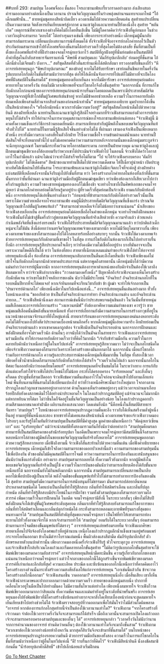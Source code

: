 ##บทที่ 293: สามปทุม
โลงศพจื่อถง ชั้นสอง
โจรเถาชานเฟ่ยเกรี้ยวกราดอย่างมาก ส่งเสียงสบถคำรามออกมาอย่างต่อเนื่องเป็นเวลานาน ปราณจิตวิญญาณแท้ในร่างพลุ่งพล่านจนแทบจะเผาไหม้
“ไอ้เด็กผมฟ้านั่น...”
ชายหนุ่มชุดทองสีหน้าบิดเบี้ยว ดวงตาเต็มไปด้วยความเกลียดแค้น สุดท้ายแปรเปลี่ยนเป็นความอาฆาต จิตสังหารเย็นเยียบแพร่สู่อากาศ
ฉานเซว่ตูอิงและนายท่านปี้ยังคงนิ่งอึ้ง
สุดท้าย “พลันเกิด” เหตุการณ์ที่พวกเขาเองต่างก็คิดไม่ถึงโดยสิ้นเชิงขึ้น
ไม่มีผู้ใดคาดคิดว่าจ้าวเฟิงที่ดูอ่อนแอ ในช่วงเวลาวิกฤติจะสามารถ ‘ตอบโต้’ ได้อย่างรุนแรงเช่นนี้
เพียงการกระทำอย่างหนึ่ง เด็กหนุ่มผู้นั้นกลับสามารถล้มกระดาน เปลี่ยนแปลงสถานการณ์ทั้งหมดได้
ทั้งจ้าวเฟิงที่จับอาจารย์กลไกค่ายกลไว้เป็นตัวประกันย่อมสามารถเข้าไปยังโลงศพจื่อถงชั้นสามได้อย่างรวดเร็วที่สุดโดยไม่ต้องสงสัย
ชั้นที่สามเป็นที่ตั้งของโลงศพที่แท้จริงที่ฝั่งร่างของจอมโจรฉุ่ยเยว่เอาไว้ สมบัติที่ถูกฝังอยู่ที่นั่นย่อมต้องเป็นสมบัติที่ล้ำค่าที่สุดในถ้ำลับสายธารจันทราแห่งนี้
“ศิษย์พี่ สามปทุมและ ‘คัมภีร์บุปผาลึกลับ’ ย่อมอยู่ที่ชั้นสาม ไอ้เด็กนี่ช่างไม่เจียมตัว บังอาจ...”
สตรีชุดสีสดที่ตัวสั่นสะท้านเพิ่งได้สติกลับมา ทรวงอกขยับขึ้นลงถี่รัว
“หึ อาจารย์เฮยหยุนถูก “พิษเก้าบุปผามรณะ” ของข้าอยู่ หากไม่ได้รับยารักษา เขาย่อมสิ้นชีพภายในครึ่งวัน รูปแบบกลไกกับดักในชั้นที่สามนับว่ายากที่สุด ต่อให้ไอ้เด็กนั่นจับอาจารย์ไปแต่ก็ไม่มีทางที่จะเปิดโลงศพที่ฝังสมบัติในชั้นสามได้”
ชายหนุ่มชุดทองเยือกเย็นลง
หากไม่มียารักษา อาจารย์เฮยหยุนย่อมต้องตายภายในเวลาครึ่งวัน ย่อมไม่มีเวลาเพียงพอที่จะแก้ไขกลไกจึงถึงชั้นสุดท้าย
“นอกจากนั้น ที่การแก้ไขกับดักกลไกก่อนหน้าของอาจารย์เฮยหยุนก่อนหน้าราบรื่นมาโดยตลอดเป็นเพราะมีประสาทสัมผัสจิตวิญญาณจากผู้ที่เข้าใกล้ขั้นผู้วิเศษแท้เช่นข้าอยู่ หากไม่มีข้าคอยช่วยเหลือ ความเร็วในการคลายกับดักย่อมเหลือเพียงสามสี่ส่วนจากสิบส่วนของก่อนหน้าเท่านั้น”
ชายหนุ่มชุดทองอธิบาย มุมปากยกโค้งขึ้นเป็นสีหน้าลำพองใจ
“หรืออีกนัยหนึ่ง พวกเรายังมีความหวังอยู่!”
สตรีชุดสีสดใบหน้าเต็มไปด้วยความยินดี
สองฝ่ายที่เหลือ นายท่านปี้และฉานเซว่ตูอิงรู้สึกดีใจอย่างมากที่จ้าวเฟิงสามารถแย่งตัวอาจารย์เฮยหยุนไปได้สำเร็จ ทำให้อำนาจในการควบคุมสถานการณ์ของโจรเถาชานเฟ่ยอ่อนด้อยลง
“จ้าวเฟิงผู้นี้ มิคาดทั้งความแข็งแกร่งวิธีการล้วนยอดเยี่ยมนัก สามารถเทียบเท่ากับผู้มีพลังในขอบเขตจิตวิญญาณที่แท้จริงทั่วไปได้”
นายท่านปี้ในยามนี้รู้สึกเสียใจขึ้นอย่างช่วยไม่ได้
ที่ผ่านมา เขามองเจ้าเฟิงเป็นเพียงหมากตัวหนึ่ง กระทั่งมีความระแวงสงสัยในตัวอีกฝ่าย ไร้ซึ่งความเชื่อใจ
ยามข้ามผ่านแม่น้ำแมลง นายท่านปี้ตัดสินใจที่จะทิ้งหมากตัวนี้ไป
แต่ไม่เคยคาดคิดว่าความสามารถหลังจากยามนั้นของเด็กหนุ่มตระกูลจ้าวจะฉีกทุกกฎเกณฑ์ ในยามนี้กระทั่งคว้าฉวยโอกาสล้มกระดาน กลายเป็นฝ่ายควบคุม
ฉานเซว่ตูอิงและผู้ฝึกตนเฒ่าชุดเขียวเองก็ต้องยอมรับว่าพวกเขาได้ประเมินจ้าวเฟิงต่ำไป
ในตอนนี้ จ้าวเฟิงได้คว้าโอกาสเอาไว้ในกำมือแล้ว แม้จะไม่แน่ว่าจะทำได้สำเร็จหรือไม่ก็ตาม
“ไป จะให้จ้าวเฟิงครอบครอง ‘คัมภีร์บุปผาลึกลับ’ ไม่ได้เด็ดขาด”
สีหน้าของนายท่านปี้เต็มไปด้วยความเด็ดขาด ให้ปี้เฉี่ยวยู่นำหน้า เปิดประตูทางทิศใต้เพื่อผ่านไปยังชั้นสาม
โจรเถาชานเฟ่ยและฉานเซว่ตูอิงไม่มีกะจิตกะใจที่จะต่อสู้ ต่างฝ่ายต่างแบ่งสมบัติที่เหลือหลังจากนั้นจึงรีบมุ่งไปยังชั้นที่สาม
ทว่า
โครงสร้างกลไกค่ายกลในห้องทั้งเก้าที่ชั้นสามนั้นยากกว่าชั้นที่ผ่านมา
ฉานเซว่ตูอิงร่วมมือกับผู้ฝึกตนเฒ่าชุดเขียว ทว่าเพียงห้องแรกก็เสียเวลาไปกว่าครึ่งก้านธูปแล้ว
ความเร็วของชายหนุ่มชุดทองเองก็ไม่เชื่องช้า จะอย่างไรเขาก็เป็นศิษย์เอกของจอมโจรฉุ่ยเยว่ ด้านกลไกค่ายกลย่อมได้เรียนรู้มาอยู่บ้าง
ผู้ที่รวดเร็วที่สุดย่อมเป็นจ้าวเฟิง
ยามแก้กับดักห้องที่หนึ่ง อาจารย์เฮยหยุนได้เอ่ยขึ้นอย่างลังเลว่า “ก่อนหน้าที่ข้าสามารถแก้กับดักได้อย่างรวดเร็วนั้นเป็นเพราะได้ความช่วยเหลือจากโจรเถาชานเฟ่ย  คนผู้นี้มีประสาทสัมผัสจิตวิญญาณที่แข็งแกร่ง ปราณจิตวิญญาณเข้าใกล้ขั้นผู้วิเศษแท้แล้ว”
“ข้าสามารถช่วยเหลือเจ้าได้ไม่น้อยกว่าเขาแน่นอน”
น้ำเสียงของจ้าวเฟิงสงบเยือกเย็น
อาจารย์เฮยหยุนย่อมไม่ค่อยเชื่อถือในคำของเด็กหนุ่ม จะอย่างไรพลังฝึกตนของจ้าวเฟิงนั้นยังไม่เข้าสู่ขั้นครึ่งก้าวสู่ขอบเขตจิตวิญญาณที่แท้จริงเสียด้วยซ้ำ
ความจริงแล้ว ด้วยแหล่งกำเนิดพลังจิตที่แข็งแกร่งทรงพลัง จ้าวเฟิงได้รับประสาทสัมผัสจิตวิญญาณมานานแล้ว
ทว่าปกติแล้วเด็กหนุ่มจะไม่ใช้มัน สิ่งนี้ด้อยกว่าเนตรจิตวิญญาณเทพเจ้าของเขามากนัก
หากไม่มีวัตถุใดมาขวางกั้น เพียงดวงตาเทพเจ้าของเขาก็สามารถมองไปได้ไกลหลายร้อยลี้อย่างสบายๆ
จากนั้น
จ้าวเฟิงใช้ดวงตาเทพเจ้าช่วยอาจารย์เฮยหยุนแก้กับดักตามที่เขาขอไว้
ในที่สุด การแก้ไขกับดักในห้องแรกก็เป็นไปอย่างราบรื่นยิ่งนัก
อาจารย์เฮยหยุนรู้สึกประหลาดใจเล็กๆ ทว่ายังคงมีความไม่เชื่อถืออยู่บ้าง บางทีมันอาจจะเป็นเพราะความโชคดีก็เป็นได้
ทว่า
ในห้องที่สอง สายตาที่เฉียบแหลมแม่นยำของจ้าวเฟิงได้ทำให้อาจารย์เฮยหยุนต้องนิ่งอึ้ง
ห้องที่สาม อาจารย์เฮยหยุนกลับกลายเป็นตื่นตะลึงโดยสิ้นเชิง
จ้าวเฟิงเพียงแค่ไม่เข้าใจในกับดักกลไกมากนักด้วยขาดประสบการณ์ แต่หากพูดถึงสายตานั้น เด็กหนุ่มนับได้ว่ามีความแม่นยำกว่าอาจารย์ผู้นี้มากนัก
หากอาจารย์เฮยหยุนต้องการหาตำแหน่งของกับดักจำเป็นต้องใช้เวลาถึงสิบลมหายใจ
ทว่าจ้าวเฟิงลำบากเพียง “กวาดตามองครั้งหนึ่ง”
ปัญหาคือถึงจ้าวเฟิงจะมองเห็นโครงสร้างกับดักชัดเจน ทว่าเขาไม่เข้าใจหลักการของมัน นับว่าไม่มีประโยชน์
“อัจฉริยะ! อัจฉริยะด้านกลไกที่ในรอบหมื่นปียากที่จะได้พบเจอ! หากเจ้ายินยอมที่จะเรียนวิชากับข้า ข้า ผู้เฒ่า จะทำให้เจ้ากลายเป็น ‘ปรมาจารย์ด้านกลไก’ เพียงหนึ่งเดียวในทวีปเหนือแห่งนี้…”
อาจารย์เฮยหยุนตื่นเต้นอย่างมาก ทั่วทั้งใบหน้าแดงซ่าน
“ขออภัยด้วย ข้าเป็นทั้งอัจฉริยะด้านการทำยา อัจฉริยะด้านงานช่าง และอัจฉริยะด้านค่ายกล…”
จ้าวเฟิงสีหน้านิ่งเฉย สถานการณ์เช่นนี้นับว่าประสบพบจนคุ้นชินแล้ว
ในวันนั้นที่ชายหนุ่มผมสีเลือดและอาจารย์เถี่ยกานสร้าง “วงแหวนทมิฬ” ยังต้องอาศัยความแม่นยำของเขา
ควรรู้ว่า
ชายหนุ่มผมสีเลือดนั้นมีพลังขั้นนายเหนือแท้ ทั้งอาจารย์เถี่ยกานยังมีความสามารถในการสร้างอาวุธที่อยู่ในแนวหน้าของอาณาจักรนภาที่ยิ่งใหญ่แห่งนี้
สายตาเร่าร้อนของอาจารย์เฮยหยุนหมองหม่นลงหลายระดับ อดไม่ได้ที่จะมองไปยังสัตว์ประหลาดเบื้องหน้าตนอีกครั้ง
หากเด็กหนุ่มผู้นี้เอ่ยความจริง อีกฝ่ายย่อมเป็นอัจฉริยะรอบด้านแล้ว
หากเขาคาดเดาถูกต้อง จ้าวเฟิงนับเป็นอัจฉริยะรอบด้าน นอกจากการฝึกตนและพลังฝึกตนที่อาจไม่รวดเร็วนัก ด้านอื่นๆ อาจนับได้ว่าเป็นมัจฉาในสายธารา
จ้าวเฟิงและอาจารย์เฮยหยุนร่วมมือกัน ทำให้การคลายกับดักรวดเร็วกว่าที่คิดไว้มากนัก
“เจ้ากับข้าร่วมมือกัน ความเร็วในการคลายกับดักนับว่าเหนือกว่าผู้ใดในทวีปแห่งนี้”
อาจารย์เฮยหยุนรู้สึกหวาดผวา
ไม่ว่าจะเป็นกลไกชนิดใด เพียงจ้าวเฟิงกวาดตามองก็สามารถวิเคราะห์โครงสร้างของมันออกมาได้
นอกจากนั้น เมื่อแก้ไขกลไกร่วมกับอาจารย์ด้านกลไก ความรู้และประสบการณ์ของเด็กหนุ่มก็เพิ่มมากขึ้น
ในที่สุด
ทั้งสองใช้เวลาเพียงครึ่งชั่วน้ำชาเดือดก็สามารถแก้กับดักทั้งเก้าห้องได้สำเร็จ
“รวดเร็วเกินไปแล้ว นอกจากนั้นกลไกในทิศตะวันออกยังนับว่ายอดเยี่ยมโดยแท้”
อาจารย์เฮยหยุนอดที่จะชื่นชมไม่ได้
ในระหว่างทาง การแก้กับดักแต่ละครั้งทำให้จ้าวเฟิงได้ประโยชน์ไปไม่น้อย กระทั่งได้ครอบครอง “ยาร้อยหลอม” และสิ่งอื่นๆ
ครืดดด
ประตูชั้นที่สามเปิดออก
จ้าวเฟิงข่มความตื่นเต้นเอาไว้ในใจก่อนจะเดินเข้าไปยังลานเล็กแห่งใหม่
พื้นที่บนลานที่ชั้นสามไม่ได้เปลี่ยนแปลงไป ทว่าที่ว่างเหนือศีรษะนั้นกว้างใหญ่มาก
ใจกลางลานปรากฏโลงแก้วถูกแขวนลอยอยู่กลางอากาศ ด้านในมองเห็นร่างศพอยู่ลางๆ แม้ว่าเวลาจะผ่านมาเกือบร้อยปีกลับยังคงสภาพเดิมไว้ได้อย่างน่าประหลาดใจ
ในโลงแก้วปรากฏสมบัติอยู่ แม้จำนวนจะไม่มากนัก แต่หากหยิบฉวยได้มา ไม่ว่าชิ้นใดก็จัดอยู่ในชั้นจิตวิญญาณเป็นอย่างน้อย
ในโลงแก้วปรากฏดอกบัวสามสีสามดอกขนาดเท่าฝ่ามือ ผลิบานส่องแสงนวลตา โดดเด่นยิ่งนัก
“นี่คือหนึ่งในสี่สมบัติสายธารจันทรา ‘สามปทุม’! ”
ใบหน้าของอาจารย์เฮยหยุนปรากฏความตื่นตะลึง ราวกับได้เห็นสตรีงามล้ำผู้หนึ่งยืนอยู่
ยามอยู่ที่ชั้นหนึ่งและสอง ชายชรายังไม่เคยแสดงสีหน้าเช่นนี้
ดวงตาเทพเจ้าของจ้าวเฟิงกวาดมองไปรอบๆ และรับรู้ได้ในทันทีว่าสามปทุมเป็นสมบัติที่มีค่าสูงสุด มูลค่าของมันเหนือกว่า “พัดฉุ่ยเยว่เซียนเถา” และ “ถุงร้อยบุปผา” แม้ว่าจะนำสมบัติทั้งสองมารวมกันก็ยังนับว่าด้อยค่ากว่า
“สามปทุมคือมรดกสายมารที่เป็นสมบัติมรดกของสำนักร้อยบุปผา ในอดีตเป็นเพราะจอมโจรฉุ่ยเยว่มีสมบัติชิ้นนี้จึงสามารถหลบหนีการไล่ล่าของผู้มีพลังในขอบเขตจิตวิญญาณที่แท้จริงทั้งหลายได้”
อาจารย์เฮยหยุนพูดออกมาด้วยความรู้สึกหลากหลาย
เมื่อฟังถึงยามนี้ จ้าวเฟิงก็สั่นสะท้านไปด้วยความตื่นเต้น
เมื่อฟังคำอธิบายของอาจารย์เฮยหยุน เด็กหนุ่มก็เข้าใจถึงความสามารถของดอกบัวเหล่านี้แล้ว
ความสามารถของสามปทุมนั้นใช้เพื่อป้องกัน ตัวของมันไม่มีคุณสมบัติในการโจมตี
ทว่าความสามารถในการป้องกันและสนับสนุนของมันนับว่าแข็งแกร่งยิ่งนัก
อย่างแรก
สามปทุมสามารถลอยได้ ทั้งความเร็วยังมากนัก หากผู้มีพลังในขอบเขตจิตวิญญาณที่แท้จริงเป็นผู้ใช้ ความเร็วในการบินของมันนับว่าสามารถเทียบเคียงได้กับขั้นนายเหนือแท้ได้ นอกจากนั้นยังไม่กินพลังมากนัก
นอกจากนั้น
สามปทุมสามารถเปลี่ยนสภาพเป็นกลีบดอกไม้เพื่อปกป้องผู้เป็นนายได้ พลังโจมตีของขั้นมนุษย์แท้ทั่วไปไม่สามารถทำลายการป้องกันของมันได้
สุดท้าย สามปทุมยังมีความสามารถในการสนับสนุนที่ไม่ธรรมดา มันสามารถปล่อยกลิ่นหอมประหลาดสามชนิดได้ โดยแบ่งเป็นกลิ่นที่ทำให้รู้สึกสงบ กลิ่นที่ทำให้สติพร่าเลือน และกลิ่นที่ปลุกกำหนัด
กลิ่นที่ทำให้รู้สึกสงบมีประโยชน์ในการฝึกวิชา รวมทั้งตัวสามปทุมเองก็สามารถรวบรวมไอสวรรค์ เพิ่มความเร็วในการฝึกตนได้
ในอดีต จอมโจรฉุ่ยเยว่มีสิ่งนี้ ในระยะเวลาสั้นๆ เพียงไม่กี่สิบปี พลังฝึกตนจึงได้เข้าสู่ขั้นผู้วิเศษแท้ระดับสุดยอด
กลิ่นแรกที่ทำให้รู้สึกสงบยังสามารถแก้ไขอาการของกลิ่นที่ทำให้สติพร่าเลือนและกลิ่นปลุกกำหนัดได้ กระทั่งสามารถหลอมละลายพิษที่รุนแรงที่สุดของหนทางมารได้
“สามปทุมเป็นสมบัติที่สำคัญที่สุดของจอมโจรฉุ่ยเยว่ เป็นไพ่ที่ทำให้เขาสามารถท่องทะยานไปทั่วทั้งอาณาจักรได้ หากเจ้าสามารถทำให้ ‘สามปทุม’ ยอมรับได้ในระยะเวลาสั้นๆ ย่อมสามารถต้านทานการโจมตีของขั้นมนุษย์แท้ได้ตรงๆ ”
อาจารย์เฮยหยุนเอ่ยพร้อมรอยยิ้ม
จ้าวเฟิงผงกศีรษะ สายตาเลื่อนไปจับจ้องยังโลงศพแก้วที่อยู่ด้านบน
เหนือโลงแก้วปรากฏผลึกน้ำแข็งแขวนอยู่พร้อมแพร่กระจายไอเย็นออกมา ข้างในมีตำราโบราณเล่มหนึ่ง พื้นผิวส่องแสงสีดำมืด
คัมภีร์บุปผาลึกลับ!
ตัวอักษรหลายตัวบนปกตำรานั้น เพียงกวาดมองหนึ่งครั้งจ้าวเฟิงก็รับรู้ หัวใจกระตุกวูบ
อาจารย์เฮยหยุนและจ้าวเฟิงเข้าใกล้บริเวณโลงแก้วและเริ่มคลายกลไกขั้นสุดท้าย
“ไม่คิดว่ารูปแบบกลไกขั้นสุดท้ายจะใช้พิมพ์เขียวของมรดกความลับสวรรค์”
อาจารย์เฮยหยุนสีหน้ามืดทะมึนขึ้น
ความรู้เกี่ยวกับกลไกของเขาแน่นอนว่าเหนือกว่าจอมโจรฉุ่ยเยว่
แต่ว่าใจกลางของกลไกนี้ได้ถูกสร้างขึ้นจากพิมพ์เขียวของมรดกสวรรค์ที่เก่าแก่และลึกลับที่สุด!
ความละเอียด ประณีต และซับซ้อนของกลไกนี้เหนือกว่าที่คาดคิดเอาไว้
โครงสร้างบางส่วนนั้นกระทั่งสร้างความสงสัยลังเลให้แก่อาจารย์เฮยหยุน
“เอาเช่นนี้แล้วกัน ข้าจะวาดโครงสร้างกลไกนี้ออกมา”
จ้าวเฟิงเสนอขึ้น
วาดออกมา?
อาจารย์เฮยหยุนนิ่งอึ้ง
เมื่อสิ้นเสียง เขาก็เห็นจ้าวเฟิงนำกระดาษและปากกาออกมาวาดด้วยความรวดเร็ว
สายตาของเด็กหนุ่มสงบนิ่ง ปากกาที่เคลื่อนไหวอยู่ในมือเป็นไปอย่างมั่นคง ไม่มีความสั่นไหวแต่อย่างใด
เพียงหนึ่งลมหายใจ จ้าวเฟิงก็วาดพิมพ์เขียวออกมามากกว่าสิบแผ่น ทั้งความชัดเจนและแม่นยำยังอยู่ในระดับที่น่าพรั่นพรึง
อาจารย์เฮยหยุนมองไปยังพิมพ์เขียวที่มีโครงสร้างซับซ้อนอย่างยากจะหาสิ่งใดเทียบเบื้องหน้าก่อนจะสูดลมหายใจเย็นเยียบเข้าไปอย่างช่วยไม่ได้
จ้าวเฟิงตรวจสอบรูปที่วาดออกมาเพื่อให้มั่นใจว่าไม่มีส่วนใดผิดพลาด
“อาจารย์ หากต้องการแก้กลไกสุดท้ายนี้จำเป็นต้องใช้เวลานานเท่าใด?”
จ้าวเฟิงถาม
“จากโครงสร้างที่เจ้าวาดมา จำต้องใช้เวลาราวครึ่งวันจึงจะสามารถแก้ได้สำเร็จ เมื่อถึงเวลานั้นจะสามารถเปิดโลงแก้วออก เจ้าจะสามารถครอบครองสามปทุมและของอื่นๆ ได้”
อาจารย์เฮยหยุนกล่าว
“เวลาครึ่งวันไม่นับว่านาน จากการคำนวณของอาจารย์ ท่านคิดว่าคนอื่นๆ ต้องใช้เวลานานเท่าใดจึงจะมาถึงชั้นสาม”
จ้าวเฟิงถาม
“พวกเขาต้องใช้เวลาอย่างน้อยห้าถึงหกวัน มากสุดก็สิบวันจึงจะเข้ามาที่ชั้นสามได้”
บนใบหน้าของอาจารย์เฮยหยุนปรากฏร่องรอยความยินดี
ด้วยการร่วมมือกันของทั้งสอง ความเร็วในการแก้ไขกลไกในชั้นที่สามนับว่าเหนือกว่าผู้อื่นในทวีปแห่งนี้
“ดี! ราบรื่นกว่าที่คิดไว้”
จ้าวเฟิงมีสีหน้ายินดี นั่งลงขัดสมาธิก่อนดื่ม “น้ำร้อยบุปผาศักดิ์สิทธิ์” เข้าไปเล็กน้อยแล้วเริ่มฝึกตน



[Go To Next Chapter]( ./73.md)